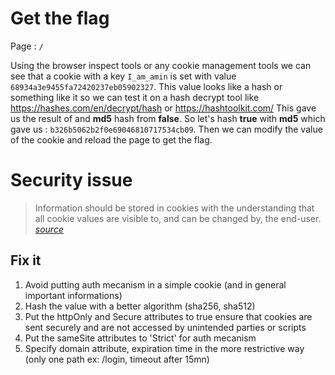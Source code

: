 # Get the flag
Page : `/`

Using the browser inspect tools or any cookie management tools we can see that a cookie with a key `I_am_amin` is set with value `68934a3e9455fa72420237eb05902327`.
This value looks like a hash or something like it so we can test it on a hash decrypt tool like https://hashes.com/en/decrypt/hash or https://hashtoolkit.com/
This gave us the result of and **md5** hash from **false**.
So let's hash **true** with **md5** which gave us : `b326b5062b2f0e69046810717534cb09`.
Then we can modify the value of the cookie and reload the page to get the flag.

# Security issue
>Information should be stored in cookies with the understanding that all cookie values are visible to, and can be changed by, the end-user.
[_source_](https://developer.mozilla.org/en-US/docs/Web/HTTP/Cookies)

## Fix it
1. Avoid putting auth mecanism in a simple cookie (and in general important informations)
2. Hash the value with a better algorithm (sha256, sha512)
3. Put the httpOnly and Secure attributes to true ensure that cookies are sent securely and are not accessed by unintended parties or scripts
4. Put the sameSite attributes to 'Strict' for auth mecanism
5. Specify domain attribute, expiration time in the more restrictive way (only one path ex: /login, timeout after 15mn)
